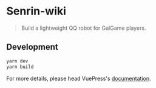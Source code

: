 # Senrin-wiki

> Build a lightweight QQ robot for GalGame players.

## Development

```bash
yarn dev
yarn build
```

For more details, please head VuePress's [documentation](https://v1.vuepress.vuejs.org/).

